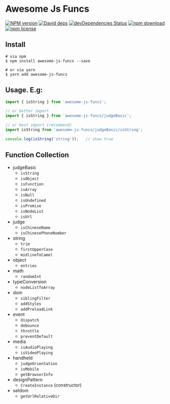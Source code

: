# Awesome Js Funcs

[![NPM version][npm-image]][npm-url]
[![David deps][david-image]][david-url]
[![devDependencies Status][david-dev-image]][david-dev-url]
[![npm download][download-image]][download-url]
[![npm license][license-image]][download-url]

[npm-image]: https://img.shields.io/npm/v/awesome-js-funcs.svg?style=flat-square
[npm-url]: https://npmjs.org/package/awesome-js-funcs
[david-image]: https://img.shields.io/david/cycdpo/awesome-js-funcs.svg?style=flat-square
[david-url]: https://david-dm.org/cycdpo/awesome-js-funcs
[david-dev-image]: https://david-dm.org/cycdpo/awesome-js-funcs/dev-status.svg?style=flat-square
[david-dev-url]: https://david-dm.org/cycdpo/awesome-js-funcs?type=dev
[download-image]: https://img.shields.io/npm/dm/awesome-js-funcs.svg?style=flat-square
[download-url]: https://npmjs.org/package/awesome-js-funcs
[license-image]: https://img.shields.io/npm/l/awesome-js-funcs.svg?style=flat-square

## Install
```shell
# via npm
$ npm install awesome-js-funcs --save

# or via yarn
$ yarn add awesome-js-funcs
```

## Usage. E.g:
```javascript
import { isString } from 'awesome-js-funcs';

// or better import
import { isString } from 'awesome-js-funcs/judgeBasic';

// or best import (recommend)
import isString from 'awesome-js-funcs/judgeBasic/isString';

console.log(isString('string'));   // show true
```

## Function Collection
* judgeBasic
  * `isString`
  * `isObject`
  * `isFunction`
  * `isArray`
  * `isNull`
  * `isUndefined`
  * `isPromise`
  * `isNodeList`
  * `isUrl`
* judge
  * `isChineseName`
  * `isChinesePhoneNumber`
* string
  * `trim`
  * `firstUpperCase`
  * `midlineToCamel`
* object
  * `entries`
* math
  * `randomInt`
* typeConversion
  * `nodeListToArray`
* dom
  * `siblingFilter`
  * `addStyles`
  * `addPreloadLink`
* event
  * `dispatch`
  * `debounce`
  * `throttle`
  * `preventDefault`
* media
  * `isAudioPlaying`
  * `isVideoPlaying`
* handheld
  * `judgeOrientation`
  * `isMobile`
  * `getBrowserInfo`
* designPattern
  * `CreateInstance` (constructor)
* seldom
  * `getUrlRelativeDir`

